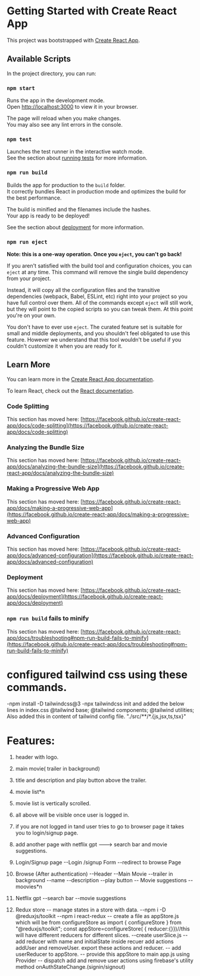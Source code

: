 # Getting Started with Create React App

This project was bootstrapped with [Create React App](https://github.com/facebook/create-react-app).

## Available Scripts

In the project directory, you can run:

### `npm start`

Runs the app in the development mode.\
Open [http://localhost:3000](http://localhost:3000) to view it in your browser.

The page will reload when you make changes.\
You may also see any lint errors in the console.

### `npm test`

Launches the test runner in the interactive watch mode.\
See the section about [running tests](https://facebook.github.io/create-react-app/docs/running-tests) for more information.

### `npm run build`

Builds the app for production to the `build` folder.\
It correctly bundles React in production mode and optimizes the build for the best performance.

The build is minified and the filenames include the hashes.\
Your app is ready to be deployed!

See the section about [deployment](https://facebook.github.io/create-react-app/docs/deployment) for more information.

### `npm run eject`

**Note: this is a one-way operation. Once you `eject`, you can't go back!**

If you aren't satisfied with the build tool and configuration choices, you can `eject` at any time. This command will remove the single build dependency from your project.

Instead, it will copy all the configuration files and the transitive dependencies (webpack, Babel, ESLint, etc) right into your project so you have full control over them. All of the commands except `eject` will still work, but they will point to the copied scripts so you can tweak them. At this point you're on your own.

You don't have to ever use `eject`. The curated feature set is suitable for small and middle deployments, and you shouldn't feel obligated to use this feature. However we understand that this tool wouldn't be useful if you couldn't customize it when you are ready for it.

## Learn More

You can learn more in the [Create React App documentation](https://facebook.github.io/create-react-app/docs/getting-started).

To learn React, check out the [React documentation](https://reactjs.org/).

### Code Splitting

This section has moved here: [https://facebook.github.io/create-react-app/docs/code-splitting](https://facebook.github.io/create-react-app/docs/code-splitting)

### Analyzing the Bundle Size

This section has moved here: [https://facebook.github.io/create-react-app/docs/analyzing-the-bundle-size](https://facebook.github.io/create-react-app/docs/analyzing-the-bundle-size)

### Making a Progressive Web App

This section has moved here: [https://facebook.github.io/create-react-app/docs/making-a-progressive-web-app](https://facebook.github.io/create-react-app/docs/making-a-progressive-web-app)

### Advanced Configuration

This section has moved here: [https://facebook.github.io/create-react-app/docs/advanced-configuration](https://facebook.github.io/create-react-app/docs/advanced-configuration)

### Deployment

This section has moved here: [https://facebook.github.io/create-react-app/docs/deployment](https://facebook.github.io/create-react-app/docs/deployment)

### `npm run build` fails to minify

This section has moved here: [https://facebook.github.io/create-react-app/docs/troubleshooting#npm-run-build-fails-to-minify](https://facebook.github.io/create-react-app/docs/troubleshooting#npm-run-build-fails-to-minify)


# configured tailwind css using these commands.
-npm install -D tailwindcss@3
-npx tailwindcss init
and added the below lines in index.css
@tailwind base;
@tailwind components;
@tailwind utilities;
Also added this in content of tailwind config file.
"./src/**/*.{js,jsx,ts,tsx}"

# Features:
1. header with logo.
2. main movie( trailer in background)
3. title and description and play button above the trailer.
4. movie list*n 
5. movie list is vertically scrolled.
6. all above will be visible once user is logged in.
7. if you are not logged in tand user tries to go to browser page  it takes you to login/signup page.
8. add another page with netflix gpt ---> search bar and movie suggestions.

1. Login/Signup page
    --Login /signup Form
    --redirect to browse Page
2. Browse (After authentication)
    --Header
    --Main Movie
        --trailer in background
        --name
        --description
        --play button
    -- Movie suggestions
        --moovies*n
3. Netflix gpt
    --search bar
    --movie suggestions
4. Redux store 
    -- manage states in a store with data.
    --npm i -D @reduxjs/toolkit
    --npm i react-redux
    -- create a file as appStore.js
    which will be from configureStore as 
        import { configureStore } from "@reduxjs/toolkit";
        const appStore=configureStore(
        {
        reducer:{}})//this will have different reducers for different slices.
    --create userSlice.js
        --add reducer with name and initialState
        inside recuer add actions addUser and removeUser. export these actions and reducer.
    -- add userReducer to appStore.
    -- provide this appStore to main app.js using Provider
    -- dispatch add and remove user actions using firebase's utility method onAuthStateChange.(signin/signout)